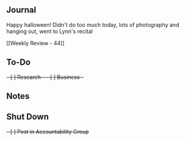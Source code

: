 ## Journal
Happy halloween! Didn't do too much today, lots of photography and hanging out, went to Lynn's recital

[[Weekly Review - 44]]

## To-Do
<del>- [ ] Research - </del>
<del>- [ ] Business - </del>


## Notes


## Shut Down
<del>- [ ] Post in Accountability Group</del>
